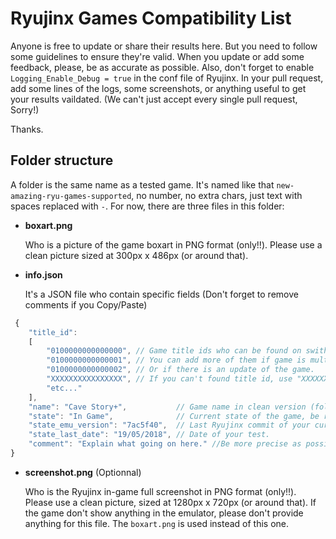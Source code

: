 # Ryujinx Games Compatibility List

Anyone is free to update or share their results here. But you need to follow some guidelines to ensure they're valid.
When you update or add some feedback, please, be as accurate as possible. Also, don't forget to enable `Logging_Enable_Debug = true` in the conf file of Ryujinx. In your pull request, add some lines of the logs, some screenshots, or anything useful to get your results vaildated. (We can't just accept every single pull request, Sorry!)

Thanks.

## Folder structure

A folder is the same name as a tested game. It's named like that `new-amazing-ryu-games-supported`, no number, no extra chars, just text with spaces replaced with `-`. For now, there are three files in this folder:

* **boxart.png**

   Who is a picture of the game boxart in PNG format (only!!). Please use a clean picture sized at 300px x 486px (or around that).

* **info.json**

   It's a JSON file who contain specific fields (Don't forget to remove comments if you Copy/Paste)
   
```javascript
 { 
	"title_id": 
	[ 
		"0100000000000000", // Game title ids who can be found on swithbrew or in your gamedump too.
		"0100000000000001", // You can add more of them if game is multi region.
		"0100000000000002", // Or if there is an update of the game.
		"XXXXXXXXXXXXXXXX", // If you can't found title id, use "XXXXXXXXXXXXXXXX" one.
		"etc..."
	],
	"name": "Cave Story+",           // Game name in clean version (folder name is a raw version).
	"state": "In Game",              // Current state of the game, be revelant here.
	"state_emu_version": "7ac5f40",  // Last Ryujinx commit of your current executable version (for now).
	"state_last_date": "19/05/2018", // Date of your test.
	"comment": "Explain what going on here." //Be more precise as possible.
}
```

* **screenshot.png** (Optionnal)

   Who is the Ryujinx in-game full screenshot in PNG format (only!!). Please use a clean picture, sized at 1280px x 720px (or around that). If the game don't show anything in the emulator, please don't provide anything for this file. The `boxart.png` is used instead of this one.
